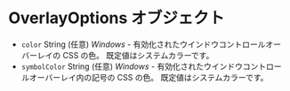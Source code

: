 # OverlayOptions オブジェクト

* `color` String (任意) _Windows_ - 有効化されたウインドウコントロールオーバーレイの CSS の色。 既定値はシステムカラーです。
* `symbolColor` String (任意) _Windows_ - 有効化されたウインドウコントロールオーバーレイ内の記号の CSS の色。 既定値はシステムカラーです。
